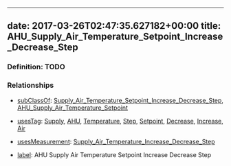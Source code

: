 
---
date: 2017-03-26T02:47:35.627182+00:00
title: AHU_Supply_Air_Temperature_Setpoint_Increase_Decrease_Step
---
### Definition: TODO

### Relationships

* [subClassOf](http://www.w3.org/2000/01/rdf-schema#subClassOf): [Supply_Air_Temperature_Setpoint_Increase_Decrease_Step](https://brickschema.org/schema/1.0/Brick#Supply_Air_Temperature_Setpoint_Increase_Decrease_Step), [AHU_Supply_Air_Temperature_Setpoint](https://brickschema.org/schema/1.0/Brick#AHU_Supply_Air_Temperature_Setpoint)

* [usesTag](https://brickschema.org/schema/1.0/BrickFrame#usesTag): [Supply](https://brickschema.org/schema/1.0/BrickTag#Supply), [AHU](https://brickschema.org/schema/1.0/BrickTag#AHU), [Temperature](https://brickschema.org/schema/1.0/BrickTag#Temperature), [Step](https://brickschema.org/schema/1.0/BrickTag#Step), [Setpoint](https://brickschema.org/schema/1.0/BrickTag#Setpoint), [Decrease](https://brickschema.org/schema/1.0/BrickTag#Decrease), [Increase](https://brickschema.org/schema/1.0/BrickTag#Increase), [Air](https://brickschema.org/schema/1.0/BrickTag#Air)

* [usesMeasurement](https://brickschema.org/schema/1.0/BrickFrame#usesMeasurement): [Supply_Air_Temperature_Increase_Decrease_Step](https://brickschema.org/schema/1.0/Brick#Supply_Air_Temperature_Increase_Decrease_Step)

* [label](http://www.w3.org/2000/01/rdf-schema#label): AHU Supply Air Temperature Setpoint Increase Decrease Step
